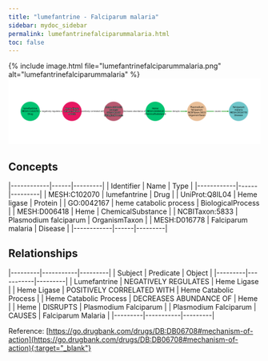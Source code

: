 ```yaml
---
title: "lumefantrine - Falciparum malaria"
sidebar: mydoc_sidebar
permalink: lumefantrinefalciparummalaria.html
toc: false 
---
```


{% include image.html file="lumefantrinefalciparummalaria.png" alt="lumefantrinefalciparummalaria" %}![Path Visualization](/images/lumefantrinefalciparummalaria.png)

## Concepts

|------------|------|---------|
| Identifier | Name | Type    |
|------------|------|---------|
| MESH:C102070 | lumefantrine | Drug |
| UniProt:Q8IL04 | Heme ligase | Protein |
| GO:0042167 | heme catabolic process | BiologicalProcess |
| MESH:D006418 | Heme | ChemicalSubstance |
| NCBITaxon:5833 | Plasmodium falciparum | OrganismTaxon |
| MESH:D016778 | Falciparum malaria | Disease |
|------------|------|---------|

## Relationships

|---------|-----------|---------|
| Subject | Predicate | Object  |
|---------|-----------|---------|
| Lumefantrine | NEGATIVELY REGULATES | Heme Ligase |
| Heme Ligase | POSITIVELY CORRELATED WITH | Heme Catabolic Process |
| Heme Catabolic Process | DECREASES ABUNDANCE OF | Heme |
| Heme | DISRUPTS | Plasmodium Falciparum |
| Plasmodium Falciparum | CAUSES | Falciparum Malaria |
|---------|-----------|---------|

Reference: [https://go.drugbank.com/drugs/DB:DB06708#mechanism-of-action](https://go.drugbank.com/drugs/DB:DB06708#mechanism-of-action){:target="_blank"}